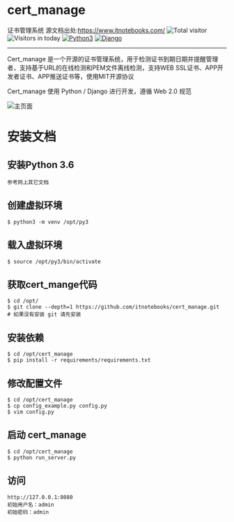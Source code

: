 # cert_manage
证书管理系统
源文档出处:https://www.itnotebooks.com/
![Total visitor](https://visitor-count-badge.herokuapp.com/total.svg?repo_id=cert_manage)
![Visitors in today](https://visitor-count-badge.herokuapp.com/today.svg?repo_id=cert_manage)
[![Python3](https://img.shields.io/badge/python-3.6-green.svg?style=plastic)](https://www.python.org/)
[![Django](https://img.shields.io/badge/django-2.1.11-brightgreen.svg?style=plastic)](https://www.djangoproject.com/)

---

Cert_manage 是一个开源的证书管理系统，用于检测证书到期日期并提醒管理者，支持基于URL的在线检测和PEM文件离线检测，支持WEB SSL证书、APP开发者证书、APP推送证书等，使用MIT开源协议

Cert_manage 使用 Python / Django 进行开发，遵循 Web 2.0 规范

![主页面](https://www.itnotebooks.com/wp-content/uploads/2019/09/主页面截图-1.png)


# 安装文档

## 安装Python 3.6

~~~
参考网上其它文档
~~~

## 创建虚拟环境

~~~
$ python3 -m venv /opt/py3
~~~

## 载入虚拟环境

~~~
$ source /opt/py3/bin/activate
~~~

## 获取cert_mange代码

~~~
$ cd /opt/
$ git clone --depth=1 https://github.com/itnotebooks/cert_manage.git
# 如果没有安装 git 请先安装
~~~

## 安装依赖

~~~
$ cd /opt/cert_manage
$ pip install -r requirements/requirements.txt
~~~

## 修改配置文件

~~~
$ cd /opt/cert_manage
$ cp config_example.py config.py
$ vim config.py
~~~

## 启动 cert_manage

~~~
$ cd /opt/cert_manage
$ python run_server.py
~~~

## 访问

~~~
http://127.0.0.1:8080
初始用户名：admin
初始密码：admin
~~~
